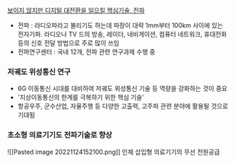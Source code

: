 [보이지 않지만 디지털 대전환을 일으킬 핵심기술, 전파](https://blog.naver.com/PostView.naver?blogId=with_msip&logNo=222892337312&parentCategoryNo=&categoryNo=56&viewDate=&isShowPopularPosts=false&from=postList)

- 전파 : 라디오파라고 불리기도 하는데 파장이 대략 1mm부터 100km 사이에 있는 전자기파. 라디오나 TV 드의 방송, 레이더, 네비게이션, 컴퓨터 네트워크, 휴대전화 등의 신호 전달 방법으로 주로 많이 쓰임
- 전파연구센터 : 국내 12개, 전파 관련 연구과제 수행 중

### 저궤도 위성통신 연구
- 6G 이동통신 시대를 대비하여 저궤도 위성통신 기술 등 역량을 강화하는 것이 중요
- '지상이동통신의 한계를 극복하기 위한 핵심 기술'
- 항공우주, 군수산업, 자율주행 등 다양한 고출력, 고주파 관련 분야에 활용될 것으로 기대됨

### 초소형 의료기기도 전파기술로 향상
![[Pasted image 20221124152100.png]]
인체 삽입형 의료기기의 무선 전원공급

